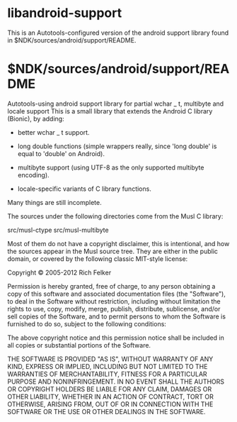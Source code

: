 libandroid-support
==================
This is an Autotools-configured version of the android support library found in
$NDK/sources/android/support/README.

$NDK/sources/android/support/README
==================

Autotools-using android support library for partial wchar _ t, multibyte and locale support
This is a small library that extends the Android C library (Bionic),
by adding:

- better wchar _ t support.

- long double functions (simple wrappers really, since 'long double' is
  equal to 'double' on Android).

- multibyte support (using UTF-8 as the only supported multibyte encoding).

- locale-specific variants of C library functions.

Many things are still incomplete.

The sources under the following directories come from the Musl C library:

  src/musl-ctype
  src/musl-multibyte

Most of them do not have a copyright disclaimer, this is intentional,
and how the sources appear in the Musl source tree. They are either in
the public domain, or covered by the following classic
MIT-style license:

  Copyright © 2005-2012 Rich Felker

  Permission is hereby granted, free of charge, to any person obtaining
  a copy of this software and associated documentation files (the
  "Software"), to deal in the Software without restriction, including
  without limitation the rights to use, copy, modify, merge, publish,
  distribute, sublicense, and/or sell copies of the Software, and to
  permit persons to whom the Software is furnished to do so, subject to
  the following conditions:

  The above copyright notice and this permission notice shall be
  included in all copies or substantial portions of the Software.

  THE SOFTWARE IS PROVIDED "AS IS", WITHOUT WARRANTY OF ANY KIND,
  EXPRESS OR IMPLIED, INCLUDING BUT NOT LIMITED TO THE WARRANTIES OF
  MERCHANTABILITY, FITNESS FOR A PARTICULAR PURPOSE AND NONINFRINGEMENT.
  IN NO EVENT SHALL THE AUTHORS OR COPYRIGHT HOLDERS BE LIABLE FOR ANY
  CLAIM, DAMAGES OR OTHER LIABILITY, WHETHER IN AN ACTION OF CONTRACT,
  TORT OR OTHERWISE, ARISING FROM, OUT OF OR IN CONNECTION WITH THE
  SOFTWARE OR THE USE OR OTHER DEALINGS IN THE SOFTWARE.

